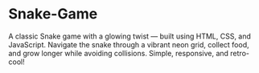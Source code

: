 # Snake-Game
A classic Snake game with a glowing twist — built using HTML, CSS, and JavaScript. Navigate the snake through a vibrant neon grid, collect food, and grow longer while avoiding collisions. Simple, responsive, and retro-cool!
